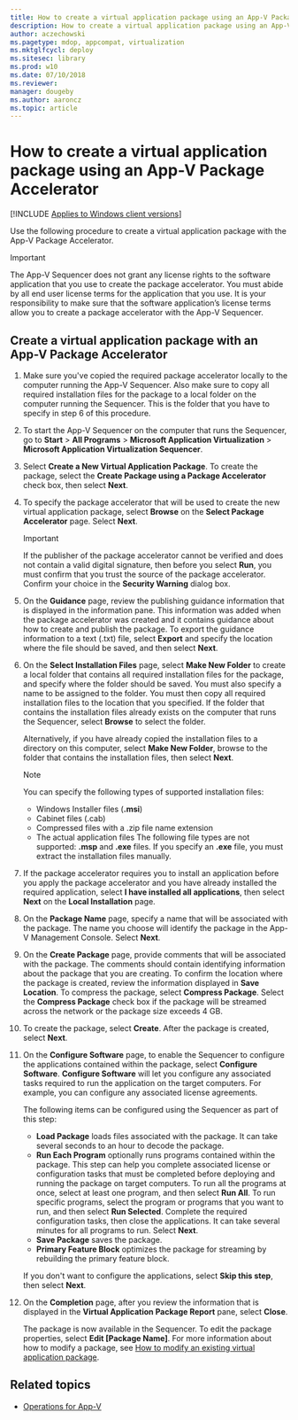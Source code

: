 ```yaml
---
title: How to create a virtual application package using an App-V Package Accelerator (Windows 10/11)
description: How to create a virtual application package using an App-V Package Accelerator.
author: aczechowski
ms.pagetype: mdop, appcompat, virtualization
ms.mktglfcycl: deploy
ms.sitesec: library
ms.prod: w10
ms.date: 07/10/2018
ms.reviewer: 
manager: dougeby
ms.author: aaroncz
ms.topic: article
---
```

# How to create a virtual application package using an App-V Package Accelerator

[!INCLUDE [Applies to Windows client versions](../includes/applies-to-windows-client-versions.md)]

Use the following procedure to create a virtual application package with the App-V Package Accelerator.

>[!IMPORTANT]
>The App-V Sequencer does not grant any license rights to the software application that you use to create the package accelerator. You must abide by all end user license terms for the application that you use. It is your responsibility to make sure that the software application’s license terms allow you to create a package accelerator with the App-V Sequencer.

## Create a virtual application package with an App-V Package Accelerator

1. Make sure you've copied the required package accelerator locally to the computer running the App-V Sequencer. Also make sure to copy all required installation files for the package to a local folder on the computer running the Sequencer. This is the folder that you have to specify in step 6 of this procedure.

2. To start the App-V Sequencer on the computer that runs the Sequencer, go to **Start** > **All Programs** > **Microsoft Application Virtualization** > **Microsoft Application Virtualization Sequencer**.

3. Select **Create a New Virtual Application Package**. To create the package, select the **Create Package using a Package Accelerator** check box, then select **Next**.

4. To specify the package accelerator that will be used to create the new virtual application package, select **Browse** on the **Select Package Accelerator** page. Select **Next**.

    >[!IMPORTANT]
    >If the publisher of the package accelerator cannot be verified and does not contain a valid digital signature, then before you select **Run**, you must confirm that you trust the source of the package accelerator. Confirm your choice in the **Security Warning** dialog box.

5. On the **Guidance** page, review the publishing guidance information that is displayed in the information pane. This information was added when the package accelerator was created and it contains guidance about how to create and publish the package. To export the guidance information to a text (.txt) file, select **Export** and specify the location where the file should be saved, and then select **Next**.

6. On the **Select Installation Files** page, select **Make New Folder** to create a local folder that contains all required installation files for the package, and specify where the folder should be saved. You must also specify a name to be assigned to the folder. You must then copy all required installation files to the location that you specified. If the folder that contains the installation files already exists on the computer that runs the Sequencer, select **Browse** to select the folder.

    Alternatively, if you have already copied the installation files to a directory on this computer, select **Make New Folder**, browse to the folder that contains the installation files, then select **Next**.

   > [!NOTE]
    >You can specify the following types of supported installation files:
    > - Windows Installer files (**.msi**)
    > - Cabinet files (.cab)
    > - Compressed files with a .zip file name extension
    > - The actual application files
    > The following file types are not supported: **.msp** and **.exe** files. If you specify an **.exe** file, you must extract the installation files manually.

7. If the package accelerator requires you to install an application before you apply the package accelerator and you have already installed the required application, select **I have installed all applications**, then select **Next** on the **Local Installation** page.

8. On the **Package Name** page, specify a name that will be associated with the package. The name you choose will identify the package in the App-V Management Console. Select **Next**.

9. On the **Create Package** page, provide comments that will be associated with the package. The comments should contain identifying information about the package that you are creating. To confirm the location where the package is created, review the information displayed in **Save Location**. To compress the package, select **Compress Package**. Select the **Compress Package** check box if the package will be streamed across the network or the package size exceeds 4 GB.

10. To create the package, select **Create**. After the package is created, select **Next**.

11. On the **Configure Software** page, to enable the Sequencer to configure the applications contained within the package, select **Configure Software**. **Configure Software** will let you configure any associated tasks required to run the application on the target computers. For example, you can configure any associated license agreements.

    The following items can be configured using the Sequencer as part of this step:

    - **Load Package** loads files associated with the package. It can take several seconds to an hour to decode the package.
    - **Run Each Program** optionally runs programs contained within the package. This step can help you complete associated license or configuration tasks that must be completed before deploying and running the package on target computers. To run all the programs at once, select at least one program, and then select **Run All**. To run specific programs, select the program or programs that you want to run, and then select **Run Selected**. Complete the required configuration tasks, then close the applications. It can take several minutes for all programs to run. Select **Next**.
    - **Save Package** saves the package.
    - **Primary Feature Block** optimizes the package for streaming by rebuilding the primary feature block.

    If you don't want to configure the applications, select **Skip this step**, then select **Next**.

12. On the **Completion** page, after you review the information that is displayed in the **Virtual Application Package Report** pane, select **Close**.

    The package is now available in the Sequencer. To edit the package properties, select **Edit \[Package Name\]**. For more information about how to modify a package, see [How to modify an existing virtual application package](appv-modify-an-existing-virtual-application-package.md).





## Related topics

- [Operations for App-V](appv-operations.md)
